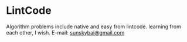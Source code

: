 # LintCode
Algorithm problems include native and easy from lintcode.
learning from each other, I wish.
E-mail: sunskybai@gmail.com
